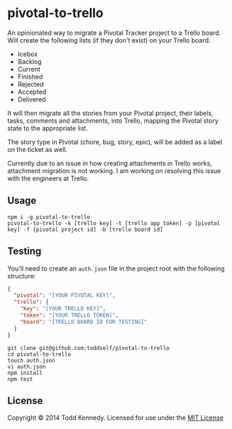 # pivotal-to-trello

An opinionated way to migrate a Pivotal Tracker project to a Trello board.  Will create the following lists (if they don't exist) on your Trello board:

* Icebox
* Backlog
* Current
* Finished
* Rejected
* Accepted
* Delivered

It will then migrate all the stories from your Pivotal project, their labels, tasks, comments and attachments, into Trello, mapping the Pivotal story state to the appropriate list.

The story type in Pivotal (chore, bug, story, epic), will be added as a label on the ticket as well.

Currently due to an issue in how creating attachments in Trello works, attachment migration is not working. I am working on resolving this issue with the engineers at Trello.

## Usage

```
npm i -g pivotal-to-trello
pivotal-to-trello -k [trello key] -t [trello app token] -p [pivotal key] -f [pivotal project id] -b [trello board id]
```

## Testing
You'll need to create an `auth.json` file in the project root with the following structure:

```json
{
  "pivotal": "[YOUR PIVOTAL KEY]",
  "trello": {
    "key": "[YOUR TRELLO KEY]",
    "token": "[YOUR TRELLO TOKEN]",
    "board": "[TRELLO BOARD ID FOR TESTING]"
  }
}
```


```
git clone git@github.com:toddself/pivotal-to-trello
cd pivotal-to-trello
touch auth.json
vi auth.json
npm install
npm test
```

## License
Copyright © 2014 Todd Kennedy. Licensed for use under the [MIT License](/LICENSE)
